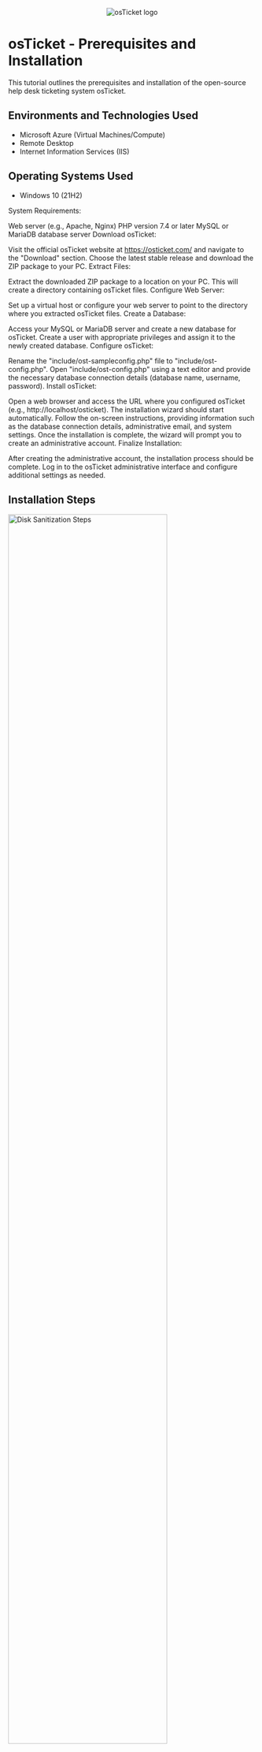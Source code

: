 <p align="center">
<img src="https://i.imgur.com/Clzj7Xs.png" alt="osTicket logo"/>
</p>

<h1>osTicket - Prerequisites and Installation</h1>
This tutorial outlines the prerequisites and installation of the open-source help desk ticketing system osTicket.<br />


<h2>Environments and Technologies Used</h2>

- Microsoft Azure (Virtual Machines/Compute)
- Remote Desktop
- Internet Information Services (IIS)

<h2>Operating Systems Used </h2>

- Windows 10</b> (21H2)

System Requirements:

Web server (e.g., Apache, Nginx)
PHP version 7.4 or later
MySQL or MariaDB database server
Download osTicket:

Visit the official osTicket website at https://osticket.com/ and navigate to the "Download" section.
Choose the latest stable release and download the ZIP package to your PC.
Extract Files:

Extract the downloaded ZIP package to a location on your PC. This will create a directory containing osTicket files.
Configure Web Server:

Set up a virtual host or configure your web server to point to the directory where you extracted osTicket files.
Create a Database:

Access your MySQL or MariaDB server and create a new database for osTicket.
Create a user with appropriate privileges and assign it to the newly created database.
Configure osTicket:

Rename the "include/ost-sampleconfig.php" file to "include/ost-config.php".
Open "include/ost-config.php" using a text editor and provide the necessary database connection details (database name, username, password).
Install osTicket:

Open a web browser and access the URL where you configured osTicket (e.g., http://localhost/osticket).
The installation wizard should start automatically.
Follow the on-screen instructions, providing information such as the database connection details, administrative email, and system settings.
Once the installation is complete, the wizard will prompt you to create an administrative account.
Finalize Installation:

After creating the administrative account, the installation process should be complete.
Log in to the osTicket administrative interface and configure additional settings as needed.



<h2>Installation Steps</h2>

<p>
<img src="https://i.imgur.com/BEjFJao.png" height="80%" width="80%" alt="Disk Sanitization Steps"/>
</p>
<p>
First, we will create a virtual machine in azure to set up and run osTicket. 
</p>
<br />

<p>
<img src="https://i.imgur.com/qCJdSqx.png" height="80%" width="80%" alt="Disk Sanitization Steps"/>
</p>
<p>
Now we will enable ISS with CGI.
<br />     https://i.imgur.com/GfBiWsU.png

<p>
<img src="https://i.imgur.com/DJmEXEB.png" height="80%" width="80%" alt="Disk Sanitization Steps"/>
</p>
<p>
Lorem ipsum dolor sit amet, consectetur adipiscing elit, sed do eiusmod tempor incididunt ut labore et dolore magna aliqua. Ut enim ad minim veniam, quis nostrud exercitation ullamco laboris nisi ut aliquip ex ea commodo consequat. Duis aute irure dolor in reprehenderit in voluptate velit esse cillum dolore eu fugiat nulla pariatur.
</p>
<br />

<p>
<img src="https://i.imgur.com/DJmEXEB.png" height="80%" width="80%" alt="Disk Sanitization Steps"/>
</p>

<p>
<img src="https://i.imgur.com/DJmEXEB.png" height="80%" width="80%" alt="Disk Sanitization Steps"/>
</p>

<p>
<img src="https://i.imgur.com/DJmEXEB.png" height="80%" width="80%" alt="Disk Sanitization Steps"/>
</p>

<p>
<img src="https://i.imgur.com/DJmEXEB.png" height="80%" width="80%" alt="Disk Sanitization Steps"/>
</p>
